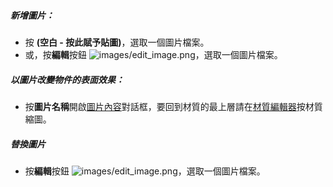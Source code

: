 ##### 新增圖片：
 * 按 **(空白 - 按此賦予貼圖)**，選取一個圖片檔案。
 * 或，按**編輯**按鈕 ![images/edit_image.png](images/edit_image.png)，選取一個圖片檔案。

##### 以圖片改變物件的表面效果：
 * 按**圖片名稱**開啟[圖片內容](material-image-properties.html)對話框，要回到材質的最上層請在[材質編輯器](material-editor.html#settings)按材質縮圖。

##### 替換圖片
  * 按**編輯**按鈕 ![images/edit_image.png](images/edit_image.png)，選取一個圖片檔案。
